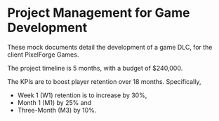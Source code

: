 # Project Management for Game Development
These mock documents detail the development of a game DLC, for the client PixelForge Games.

The project timeline is 5 months, with a budget of $240,000.

The KPIs are to boost player retention over 18 months. Specifically,

- Week 1 (W1) retention is to increase by 30%,
- Month 1 (M1) by 25% and
- Three-Month (M3) by 10%.
